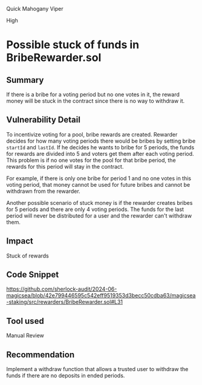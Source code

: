 Quick Mahogany Viper

High

# Possible stuck of funds in BribeRewarder.sol

## Summary
If there is a bribe for a voting period but no one votes in it, the reward money will be stuck in the contract since there is no way to withdraw it.

## Vulnerability Detail
To incentivize voting for a pool, bribe rewards are created. Rewarder decides for how many voting periods there would be bribes by setting bribe `startId` and `lastId`. If he decides he wants to bribe for 5 periods, the funds for rewards are divided into 5 and voters get them after each voting period. This problem is if no one votes for the pool for that bribe period, the rewards for this period will stay in the contract. 

For example, if there is only one bribe for period 1 and no one votes in this voting period, that money cannot be used for future bribes and cannot be withdrawn from the rewarder.

Another possible scenario of stuck money is if the rewarder creates bribes for 5 periods and there are only 4 voting periods. The funds for the last period will never be distributed for a user and the rewarder can't withdraw them. 

## Impact
Stuck of rewards 

## Code Snippet
https://github.com/sherlock-audit/2024-06-magicsea/blob/42e799446595c542eff9519353d3becc50cdba63/magicsea-staking/src/rewarders/BribeRewarder.sol#L31
## Tool used
Manual Review

## Recommendation
Implement a withdraw function that allows a trusted user to withdraw the funds if there are no deposits in ended periods.
